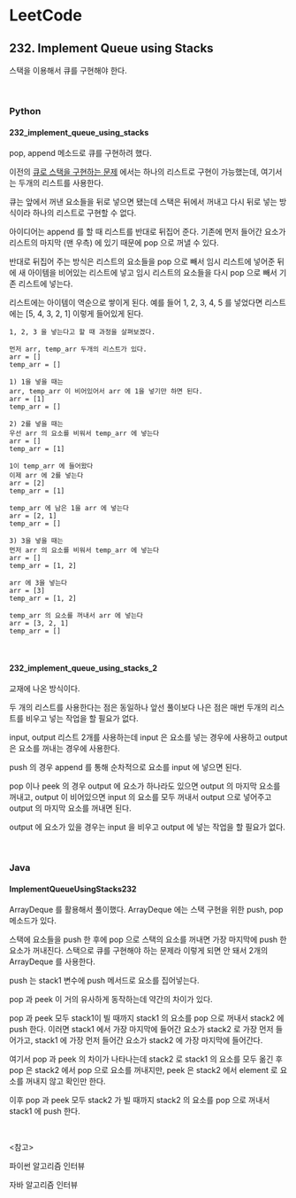 # LeetCode

## 232. Implement Queue using Stacks

스택을 이용해서 큐를 구현해야 한다.

<br>

### Python

#### 232_implement_queue_using_stacks

pop, append 메소드로 큐를 구현하려 했다.

이전의 [큐로 스택을 구현하는 문제](https://leetcode.com/problems/implement-stack-using-queues/) 에서는 하나의 리스트로 구현이 가능했는데, 여기서는 두개의 리스트를 사용한다.

큐는 앞에서 꺼낸 요소들을 뒤로 넣으면 됐는데 스택은 뒤에서 꺼내고 다시 뒤로 넣는 방식이라 하나의 리스트로 구현할 수 없다.

아이디어는 append 를 할 때 리스트를 반대로 뒤집어 준다. 기존에 먼저 들어간 요소가 리스트의 마지막 (맨 우측) 에 있기 때문에 pop 으로 꺼낼 수 있다.

반대로 뒤집어 주는 방식은 리스트의 요소들을 pop 으로 빼서 임시 리스트에 넣어준 뒤에 새 아이템을 비어있는 리스트에 넣고 임시 리스트의 요소들을 다시 pop 으로 빼서 기존 리스트에 넣는다.

리스트에는 아이템이 역순으로 쌓이게 된다. 예를 들어 1, 2, 3, 4, 5 를 넣었다면 리스트에는 [5, 4, 3, 2, 1] 이렇게 들어있게 된다.

```
1, 2, 3 을 넣는다고 할 때 과정을 살펴보겠다.

먼저 arr, temp_arr 두개의 리스트가 있다.
arr = []
temp_arr = []

1) 1을 넣을 때는 
arr, temp_arr 이 비어있어서 arr 에 1을 넣기만 하면 된다.
arr = [1]
temp_arr = []

2) 2를 넣을 때는 
우선 arr 의 요소를 비워서 temp_arr 에 넣는다
arr = []
temp_arr = [1]

1이 temp_arr 에 들어왔다
이제 arr 에 2를 넣는다
arr = [2]
temp_arr = [1]

temp_arr 에 남은 1을 arr 에 넣는다
arr = [2, 1]
temp_arr = []

3) 3을 넣을 때는
먼저 arr 의 요소를 비워서 temp_arr 에 넣는다
arr = []
temp_arr = [1, 2]

arr 에 3을 넣는다
arr = [3]
temp_arr = [1, 2]

temp_arr 의 요소를 꺼내서 arr 에 넣는다
arr = [3, 2, 1]
temp_arr = []
```



<br>

#### 232_implement_queue_using_stacks_2

교재에 나온 방식이다. 

두 개의 리스트를 사용한다는 점은 동일하나 앞선 풀이보다 나은 점은 매번 두개의 리스트를 비우고 넣는 작업을 할 필요가 없다.

input, output 리스트 2개를 사용하는데 input 은 요소를 넣는 경우에 사용하고 output 은 요소를 꺼내는 경우에 사용한다.

push 의 경우 append 를 통해 순차적으로 요소를 input 에 넣으면 된다.

pop 이나 peek 의 경우 output 에 요소가 하나라도 있으면 output 의 마지막 요소를 꺼내고, output 이 비어있으면 input 의 요소를 모두 꺼내서 output 으로 넣어주고 output 의 마지막 요소를 꺼내면 된다.

output 에 요소가 있을 경우는 input 을 비우고 output 에 넣는 작업을 할 필요가 없다.

<br>

### Java

#### ImplementQueueUsingStacks232

ArrayDeque 를 활용해서 풀이했다. ArrayDeque 에는 스택 구현을 위한 push, pop 메소드가 있다.

스택에 요소들을 push 한 후에 pop 으로 스택의 요소를 꺼내면 가장 마지막에 push 한 요소가 꺼내진다. 스택으로 큐를 구현해야 하는 문제라 이렇게 되면 안 돼서 2개의 ArrayDeque 를 사용한다.

push 는 stack1 변수에 push 메서드로 요소를 집어넣는다. 

pop 과 peek 이 거의 유사하게 동작하는데 약간의 차이가 있다.

pop 과 peek 모두 stack1이 빌 때까지 stack1 의 요소를 pop 으로 꺼내서 stack2 에 push 한다. 이러면 stack1 에서 가장 마지막에 들어간 요소가 stack2 로 가장 먼저 들어가고, stack1 에 가장 먼저 들어간 요소가 stack2 에 가장 마지막에 들어간다.

여기서 pop 과 peek 의 차이가 나타나는데 stack2 로 stack1 의 요소를 모두 옮긴 후 pop 은 stack2 에서 pop 으로 요소를 꺼내지만, peek 은 stack2 에서 element 로 요소를 꺼내지 않고 확인만 한다.

이후 pop 과 peek 모두 stack2 가 빌 때까지 stack2 의 요소를 pop 으로 꺼내서 stack1 에 push 한다.

<br>

<참고>

파이썬 알고리즘 인터뷰

자바 알고리즘 인터뷰

